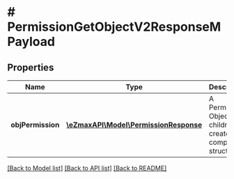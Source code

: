 # # PermissionGetObjectV2ResponseMPayload

## Properties

Name | Type | Description | Notes
------------ | ------------- | ------------- | -------------
**objPermission** | [**\eZmaxAPI\Model\PermissionResponse**](PermissionResponse.md) | A Permission Object and children to create a complete structure |

[[Back to Model list]](../../README.md#models) [[Back to API list]](../../README.md#endpoints) [[Back to README]](../../README.md)
